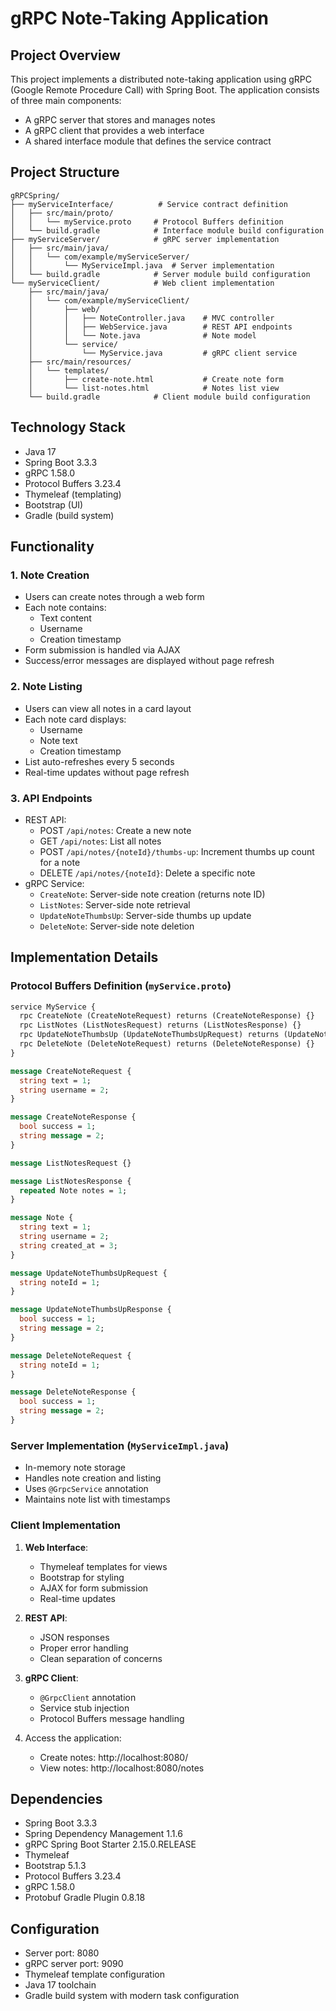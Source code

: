 # gRPC Note-Taking Application

## Project Overview
This project implements a distributed note-taking application using gRPC (Google Remote Procedure Call) with Spring Boot. The application consists of three main components:
- A gRPC server that stores and manages notes
- A gRPC client that provides a web interface
- A shared interface module that defines the service contract

## Project Structure
```
gRPCSpring/
├── myServiceInterface/          # Service contract definition
│   ├── src/main/proto/
│   │   └── myService.proto     # Protocol Buffers definition
│   └── build.gradle            # Interface module build configuration
├── myServiceServer/            # gRPC server implementation
│   ├── src/main/java/
│   │   └── com/example/myServiceServer/
│   │       └── MyServiceImpl.java  # Server implementation
│   └── build.gradle            # Server module build configuration
└── myServiceClient/            # Web client implementation
    ├── src/main/java/
    │   └── com/example/myServiceClient/
    │       ├── web/
    │       │   ├── NoteController.java    # MVC controller
    │       │   ├── WebService.java        # REST API endpoints
    │       │   └── Note.java              # Note model
    │       └── service/
    │           └── MyService.java         # gRPC client service
    ├── src/main/resources/
    │   └── templates/
    │       ├── create-note.html           # Create note form
    │       └── list-notes.html            # Notes list view
    └── build.gradle            # Client module build configuration
```

## Technology Stack
- Java 17
- Spring Boot 3.3.3
- gRPC 1.58.0
- Protocol Buffers 3.23.4
- Thymeleaf (templating)
- Bootstrap (UI)
- Gradle (build system)

## Functionality

### 1. Note Creation
- Users can create notes through a web form
- Each note contains:
  - Text content
  - Username
  - Creation timestamp
- Form submission is handled via AJAX
- Success/error messages are displayed without page refresh

### 2. Note Listing
- Users can view all notes in a card layout
- Each note card displays:
  - Username
  - Note text
  - Creation timestamp
- List auto-refreshes every 5 seconds
- Real-time updates without page refresh

### 3. API Endpoints
- REST API:
  - POST `/api/notes`: Create a new note
  - GET `/api/notes`: List all notes
  - POST `/api/notes/{noteId}/thumbs-up`: Increment thumbs up count for a note
  - DELETE `/api/notes/{noteId}`: Delete a specific note
- gRPC Service:
  - `CreateNote`: Server-side note creation (returns note ID)
  - `ListNotes`: Server-side note retrieval
  - `UpdateNoteThumbsUp`: Server-side thumbs up update
  - `DeleteNote`: Server-side note deletion

## Implementation Details

### Protocol Buffers Definition (`myService.proto`)
```protobuf
service MyService {
  rpc CreateNote (CreateNoteRequest) returns (CreateNoteResponse) {}
  rpc ListNotes (ListNotesRequest) returns (ListNotesResponse) {}
  rpc UpdateNoteThumbsUp (UpdateNoteThumbsUpRequest) returns (UpdateNoteThumbsUpResponse) {}
  rpc DeleteNote (DeleteNoteRequest) returns (DeleteNoteResponse) {}
}

message CreateNoteRequest {
  string text = 1;
  string username = 2;
}

message CreateNoteResponse {
  bool success = 1;
  string message = 2;
}

message ListNotesRequest {}

message ListNotesResponse {
  repeated Note notes = 1;
}

message Note {
  string text = 1;
  string username = 2;
  string created_at = 3;
}

message UpdateNoteThumbsUpRequest {
  string noteId = 1;
}

message UpdateNoteThumbsUpResponse {
  bool success = 1;
  string message = 2;
}

message DeleteNoteRequest {
  string noteId = 1;
}

message DeleteNoteResponse {
  bool success = 1;
  string message = 2;
}
```

### Server Implementation (`MyServiceImpl.java`)
- In-memory note storage
- Handles note creation and listing
- Uses `@GrpcService` annotation
- Maintains note list with timestamps

### Client Implementation
1. **Web Interface**:
   - Thymeleaf templates for views
   - Bootstrap for styling
   - AJAX for form submission
   - Real-time updates

2. **REST API**:
   - JSON responses
   - Proper error handling
   - Clean separation of concerns

3. **gRPC Client**:
   - `@GrpcClient` annotation
   - Service stub injection
   - Protocol Buffers message handling

4. Access the application:
   - Create notes: http://localhost:8080/
   - View notes: http://localhost:8080/notes

## Dependencies
- Spring Boot 3.3.3
- Spring Dependency Management 1.1.6
- gRPC Spring Boot Starter 2.15.0.RELEASE
- Thymeleaf
- Bootstrap 5.1.3
- Protocol Buffers 3.23.4
- gRPC 1.58.0
- Protobuf Gradle Plugin 0.8.18

## Configuration
- Server port: 8080
- gRPC server port: 9090
- Thymeleaf template configuration
- Java 17 toolchain
- Gradle build system with modern task configuration